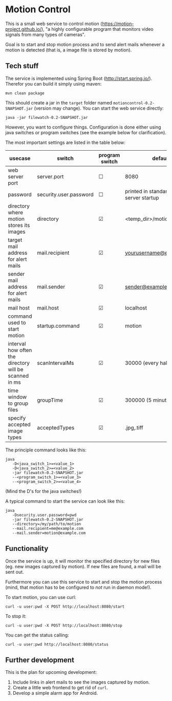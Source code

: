 # Motion Control

This is a small web service to control motion (https://motion-project.github.io/),
"a highly configurable program that monitors video signals from many types of
cameras".

Goal is to start and stop motion process and to send alert mails whenever a motion is
detected (that is, a image file is stored by motion).

## Tech stuff

The service is implemented using Spring Boot (http://start.spring.io/). Therefor you
can build it simply using maven:

```mvn clean package```

This should create a jar in the ```target``` folder named ```motioncontrol-0.2-SNAPSHOT.jar```
(version may change). You can start the web service directly:

```java -jar filewatch-0.2-SNAPSHOT.jar```

However, you want to configure things. Configuration is done either using java switches or
program switches (see the example below for clarification).

The most important settings are listed in the table below:

| usecase | switch | program switch | default | example |
|-----|-----|---|---|---|
| web server port | server.port | ☐ | 8080 | -Dserver.port=8888 |
| password | security.user.password | ☐ | printed in standard out during server startup | -Dsecurity.user.password=pwd |
| directory where motion stores its images | directory | ☑ | \<temp_dir\>/motioncontrol | --directory=~/motion |
| target mail address for alert mails | mail.recipient | ☑ | yourusername@example.com | --mail.recipient=me@example.com |
| sender mail address for alert mails | mail.sender | ☑ | sender@example.com | --mail.sender=motion@example.com |
| mail host | mail.host | ☑ | localhost | --mail.host=mymailhost.local |
| command used to start motion | startup.command | ☑ | motion | --startup.command=~/motion.sh |
| interval how often the directory will be scanned in ms | scanIntervalMs | ☑ | 30000 (every half minute) | --scanIntervalMs=600000 |
| time window to group files | groupTime | ☑ | 300000 (5 minutes) | --groupTime=900000 |
| specify accepted image types | acceptedTypes | ☑ | .jpg,.tiff | --acceptedTypes=.jpg |

The principle command looks like this:

```
java 
   -D<java_switch_1>=<value_1> 
   -D<java_switch_2>=<value_2> 
   -jar filewatch-0.2-SNAPSHOT.jar
   --<program_switch_1>=<value_3>
   --<program_switch_2>=<value_4>
```

(Mind the D's for the java switches!)

A typical command to start the service can look like this:

```
java 
   -Dsecurity.user.password=pwd 
   -jar filewatch-0.2-SNAPSHOT.jar
   --directory=/my/path/to/motion
   --mail.recipient=me@example.com
   --mail.sender=motion@example.com
```

## Functionality

Once the service is up, it will monitor the specified directory for new files (eg. new images
captured by motion). If new files are found, a mail will be sent out.

Furthermore you can use this service to start and stop the motion process (mind, that motion
has to be configured to *not* run in daemon mode!).

To start motion, you can use curl:

```curl -u user:pwd -X POST http://localhost:8080/start```

To stop it:

```curl -u user:pwd -X POST http://localhost:8080/stop```

You can get the status calling:

```curl -u user:pwd http://localhost:8080/status```

## Further development

This is the plan for upcoming development:

1. Include links in alert mails to see the images captured by motion.
1. Create a little web frontend to get rid of ```curl```.
1. Develop a simple alarm app for Android.
